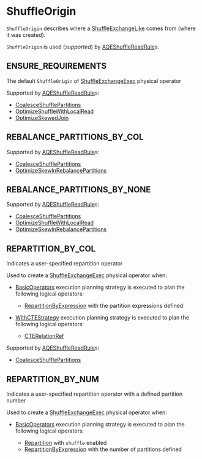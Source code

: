 # ShuffleOrigin

`ShuffleOrigin` describes where a [ShuffleExchangeLike](ShuffleExchangeLike.md#shuffleOrigin) comes from (where it was created).

`ShuffleOrigin` is used (_supported_) by [AQEShuffleReadRule](../physical-optimizations/AQEShuffleReadRule.md#supportedShuffleOrigins)s.

## <span id="ENSURE_REQUIREMENTS"> ENSURE_REQUIREMENTS

The default `ShuffleOrigin` of [ShuffleExchangeExec](ShuffleExchangeExec.md#shuffleOrigin) physical operator

Supported by [AQEShuffleReadRule](../physical-optimizations/AQEShuffleReadRule.md#supportedShuffleOrigins)s:

* [CoalesceShufflePartitions](../physical-optimizations/CoalesceShufflePartitions.md)
* [OptimizeShuffleWithLocalRead](../physical-optimizations/OptimizeShuffleWithLocalRead.md)
* [OptimizeSkewedJoin](../physical-optimizations/OptimizeSkewedJoin.md)

## <span id="REBALANCE_PARTITIONS_BY_COL"> REBALANCE_PARTITIONS_BY_COL

Supported by [AQEShuffleReadRule](../physical-optimizations/AQEShuffleReadRule.md#supportedShuffleOrigins)s:

* [CoalesceShufflePartitions](../physical-optimizations/CoalesceShufflePartitions.md)
* [OptimizeSkewInRebalancePartitions](../physical-optimizations/OptimizeSkewInRebalancePartitions.md)

## <span id="REBALANCE_PARTITIONS_BY_NONE"> REBALANCE_PARTITIONS_BY_NONE

Supported by [AQEShuffleReadRule](../physical-optimizations/AQEShuffleReadRule.md#supportedShuffleOrigins)s:

* [CoalesceShufflePartitions](../physical-optimizations/CoalesceShufflePartitions.md)
* [OptimizeShuffleWithLocalRead](../physical-optimizations/OptimizeShuffleWithLocalRead.md)
* [OptimizeSkewInRebalancePartitions](../physical-optimizations/OptimizeSkewInRebalancePartitions.md)

## <span id="REPARTITION_BY_COL"> REPARTITION_BY_COL

Indicates a user-specified repartition operator

Used to create a [ShuffleExchangeExec](ShuffleExchangeExec.md) physical operator when:

* [BasicOperators](../execution-planning-strategies/BasicOperators.md) execution planning strategy is executed to plan the following logical operators:

  * [RepartitionByExpression](../logical-operators/RepartitionByExpression.md) with the partition expressions defined

* [WithCTEStrategy](../execution-planning-strategies/WithCTEStrategy.md) execution planning strategy is executed to plan the following logical operators:

    * [CTERelationRef](../logical-operators/CTERelationRef.md)

Supported by [AQEShuffleReadRule](../physical-optimizations/AQEShuffleReadRule.md#supportedShuffleOrigins)s:

* [CoalesceShufflePartitions](../physical-optimizations/CoalesceShufflePartitions.md)

## <span id="REPARTITION_BY_NUM"> REPARTITION_BY_NUM

Indicates a user-specified repartition operator with a defined partition number

Used to create a [ShuffleExchangeExec](ShuffleExchangeExec.md) physical operator when:

* [BasicOperators](../execution-planning-strategies/BasicOperators.md) execution planning strategy is executed to plan the following logical operators:

    * [Repartition](../logical-operators/RepartitionOperation.md#Repartition) with `shuffle` enabled
    * [RepartitionByExpression](../logical-operators/RepartitionByExpression.md) with the number of partitions defined
